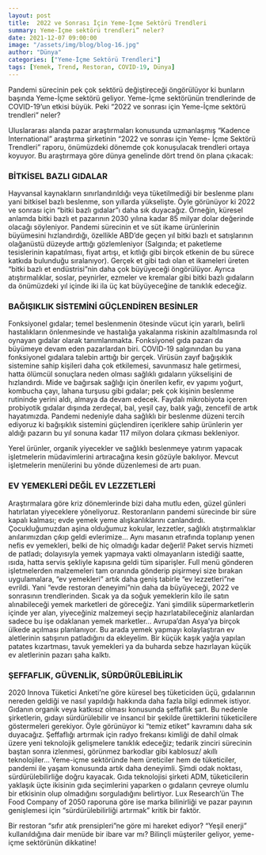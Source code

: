 ```yaml
---
layout: post
title:  2022 ve Sonrası İçin Yeme-İçme Sektörü Trendleri   
summary: Yeme-İçme sektörü trendleri” neler? 
date: 2021-12-07 09:00:00
image: "/assets/img/blog/blog-16.jpg"
author: "Dünya"
categories: ["Yeme-İçme Sektörü Trendleri"]
tags: [Yemek, Trend, Restoran, COVID-19, Dünya]
---
```

Pandemi sürecinin pek çok sektörü değiştireceği öngörülüyor ki bunların başında Yeme-İçme sektörü geliyor. Yeme-İçme sektörünün trendlerinde de COVID-19’un etkisi büyük. Peki “2022 ve sonrası için Yeme-İçme sektörü trendleri” neler? 

Uluslararası alanda pazar araştırmaları konusunda uzmanlaşmış “Kadence International” araştırma şirketinin “2022 ve sonrası için Yeme- İçme Sektörü Trendleri” raporu, önümüzdeki dönemde çok konuşulacak trendleri ortaya koyuyor. Bu araştırmaya göre dünya genelinde dört trend ön plana çıkacak: 



### BİTKİSEL BAZLI GIDALAR 

Hayvansal kaynakların sınırlandırıldığı veya tüketilmediği bir beslenme planı yani bitkisel bazlı beslenme, son yıllarda yükselişte. Öyle görünüyor ki 2022 ve sonrası için “bitki bazlı gıdalar”ı daha sık duyacağız. Örneğin, küresel anlamda bitki bazlı et pazarının 2030 yılına kadar 85 milyar dolar değerinde olacağı söyleniyor. Pandemi sürecinin et ve süt ikame ürünlerinin büyümesini hızlandırdığı, özellikle ABD’de geçen yıl bitki bazlı et satışlarının olağanüstü düzeyde arttığı gözlemleniyor (Salgında; et paketleme tesislerinin kapatılması, fiyat artışı, et kıtlığı gibi birçok etkenin de bu sürece katkıda bulunduğu sıralanıyor). Gerçek et gibi tadı olan et ikameleri üreten “bitki bazlı et endüstrisi”nin daha çok büyüyeceği öngörülüyor. Ayrıca atıştırmalıklar, soslar, peynirler, ezmeler ve kremalar gibi bitki bazlı gıdaların da önümüzdeki yıl içinde iki ila üç kat büyüyeceğine de tanıklık edeceğiz.
 
### BAĞIŞIKLIK SİSTEMİNİ GÜÇLENDİREN BESİNLER

Fonksiyonel gıdalar; temel beslenmenin ötesinde vücut için yararlı, belirli hastalıkların önlenmesinde ve hastalığa yakalanma riskinin azaltılmasında rol oynayan gıdalar olarak tanımlanmakta. Fonksiyonel gıda pazarı da büyümeye devam eden pazarlardan biri. COVID-19 salgınından bu yana fonksiyonel gıdalara talebin arttığı bir gerçek. Virüsün zayıf bağışıklık sistemine sahip kişileri daha çok etkilemesi, savunmasız hale getirmesi, hatta ölümcül sonuçlara neden olması sağlıklı gıdaların yükselişini de hızlandırdı. Mide ve bağırsak sağlığı için önerilen kefir, ev yapımı yoğurt, kombucha çayı, lahana turşusu gibi gıdalar; pek çok kişinin beslenme rutininde yerini aldı, almaya da devam edecek. Faydalı mikrobiyota içeren probiyotik gıdalar dışında zerdeçal, bal, yeşil çay, balık yağı, zencefil de artık hayatımızda. Pandemi nedeniyle daha sağlıklı bir beslenme düzeni tercih ediyoruz ki bağışıklık sistemini güçlendiren içeriklere sahip ürünlerin yer aldığı pazarın bu yıl sonuna kadar 117 milyon dolara çıkması bekleniyor. 

Yerel ürünler, organik yiyecekler ve sağlıklı beslenmeye yatırım yapacak işletmelerin müdavimlerini artıracağına kesin gözüyle bakılıyor. Mevcut işletmelerin menülerini bu yönde düzenlemesi de artı puan. 
 

### EV YEMEKLERİ DEĞİL EV LEZZETLERİ  

Araştırmalara göre kriz dönemlerinde bizi daha mutlu eden, güzel günleri hatırlatan yiyeceklere yöneliyoruz. Restoranların pandemi sürecinde bir süre kapalı kalması; evde yemek yeme alışkanlıklarını canlandırdı. Çocukluğumuzdan aşina olduğumuz kokular, lezzetler, sağlıklı atıştırmalıklar anılarımızdan çıkıp geldi evlerimize… Aynı masanın etrafında toplanıp yenen nefis ev yemekleri,  belki de hiç olmadığı kadar değerli! Paket servis hizmeti de patladı; dolayısıyla yemek yapmaya vakti olmayanların istediği saatte, ısıda, hatta servis şekliyle kapısına geldi tüm siparişler. Full menü gönderen işletmelerden malzemeleri tam oranında gönderip pişirmeyi size bırakan uygulamalara, “ev yemekleri” artık daha geniş tabirle “ev lezzetleri”ne evrildi. Yani “evde restoran deneyimi”nin daha da büyüyeceği, 2022 ve sonrasının trendlerinden. 
Sıcak ya da soğuk yemeklerin kilo ile satın alınabileceği yemek marketleri de göreceğiz. Yani şimdilik süpermarketlerin içinde yer alan, yiyeceğiniz malzemeyi seçip hazırlatabileceğiniz alanlardan sadece bu işe odaklanan yemek marketler… Avrupa’dan Asya’ya birçok ülkede açılması planlanıyor. 
Bu arada yemek yapmayı kolaylaştıran ev aletlerinin satışının patladığını da ekleyelim. Bir küçük kaşık yağla yapılan patates kızartması, tavuk yemekleri ya da buharda sebze hazırlayan küçük ev aletlerinin pazarı şaha kalktı.  

### ŞEFFAFLIK, GÜVENLİK, SÜRDÜRÜLEBİLİRLİK 

2020 Innova Tüketici Anketi’ne göre küresel beş tüketiciden üçü, gıdalarının nereden geldiği ve nasıl yapıldığı hakkında daha fazla bilgi edinmek istiyor. Gıdanın organik veya katkısız olması konusunda şeffaflık şart. Bu nedenle şirketlerin, gıdayı sürdürülebilir ve insancıl bir şekilde ürettiklerini tüketicilere göstermeleri gerekiyor. Öyle görünüyor ki “temiz etiket” kavramını daha sık duyacağız.
Şeffaflığı artırmak için radyo frekansı kimliği de dahil olmak üzere yeni teknolojik gelişmelere tanıklık edeceğiz; tedarik zinciri sürecinin baştan sonra izlenmesi, görünmez barkodlar gibi kablosuz/ akıllı teknolojiler… 
Yeme-içme sektöründe hem üreticiler hem de tüketiciler, pandemi ile yaşam konusunda artık daha deneyimli. Şimdi odak noktası, sürdürülebilirliğe doğru kayacak. Gıda teknolojisi şirketi ADM, tüketicilerin yaklaşık üçte ikisinin gıda seçimlerini yaparken o gıdaların çevreye olumlu bir etkisinin olup olmadığını sorguladığını belirtiyor. Lux Research’ün The Food Company of 2050 raporuna göre ise marka bilinirliği ve pazar payının genişlemesi için “sürdürülebilirliği artırmak” kritik bir faktör.  
 
Bir restoran “sıfır atık prensipleri”ne göre mi hareket ediyor? “Yeşil enerji” kullanıldığına dair menüde bir ibare var mı? Bilinçli müşteriler geliyor, yeme-içme sektörünün dikkatine! 
 


